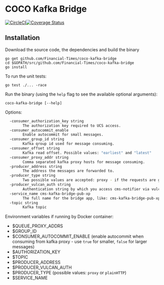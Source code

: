 # COCO Kafka Bridge
[![CircleCI](https://circleci.com/gh/Financial-Times/coco-kafka-bridge.svg?style=shield)](https://circleci.com/gh/Financial-Times/coco-kafka-bridge)[![Coverage Status](https://coveralls.io/repos/github/Financial-Times/coco-kafka-bridge/badge.svg)](https://coveralls.io/github/Financial-Times/coco-kafka-bridge)

## Installation

Download the source code, the dependencies and build the binary

```shell
go get github.com/Financial-Times/coco-kafka-bridge
cd $GOPATH/src/github.com/Financial-Times/coco-kafka-bridge
go install
```

To run the unit tests:

```shell
go test ./... -race
```

Run the binary (using the `help` flag to see the available optional arguments):

```shell
coco-kafka-bridge [--help]
```

Options:

```sh
  -consumer_authorization_key string
        The authorization key required to UCS access.
  -consumer_autocommit_enable
        Enable autocommit for small messages.
  -consumer_group_id string
        Kafka qroup id used for message consuming.
  -consumer_offset string
        Kafka read offset. Possible values: "earliest" and "latest"
  -consumer_proxy_addr string
        Comma separated kafka proxy hosts for message consuming.
  -producer_address string
        The address the messages are forwarded to.
  -producer_type string
        Two possible values are accepted: proxy - if the requests are going through the kafka-proxy; or plainHTTP if a normal http request is required. (default "proxy")
  -producer_vulcan_auth string
        Authentication string by which you access cms-notifier via vulcand.
  -service_name cms-kafka-bridge-pub-xp
        The full name for the bridge app, like: cms-kafka-bridge-pub-xp (default "kafka-bridge")
  -topic string
        Kafka topic
```

Environment variables if running by Docker container:
* $QUEUE_PROXY_ADDRS
* $GROUP_ID
* $CONSUMER_AUTOCOMMIT_ENABLE (enable autocommit when consuming from kafka proxy - use `true` for smaller, `false` for larger messages)
* $AUTHORIZATION_KEY
* $TOPIC
* $PRODUCER_ADDRESS
* $PRODUCER_VULCAN_AUTH
* $PRODUCER_TYPE (possible values: `proxy` or `plainHTTP`)
* $SERVICE_NAME
